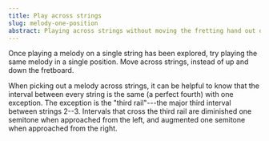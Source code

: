 ```yaml
---
title: Play across strings 
slug: melody-one-position
abstract: Playing across strings without moving the fretting hand out of position. 
---
```


Once playing a melody on a single string has been explored,
try playing the same melody in a single position.
Move across strings,
instead of up and down the fretboard.

When picking out a melody across strings,
it can be helpful to know that 
the interval between every string is the same
(a perfect fourth)
with one exception. 
The exception is the "third rail"---the 
major third interval between strings 2--3.
Intervals that cross the third rail are 
diminished one semitone when approached from the left,
and augmented one semitone when approached from the right. 

